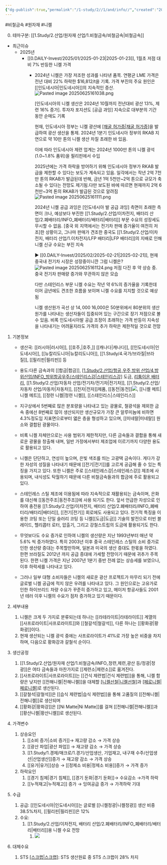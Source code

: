 ```yaml
---
{"dg-publish":true,"permalink":"/1-study/2//1/and/info//","created":"2024-11-20T21:02:28.598+09:00","updated":"2025-06-25T16:11:52.039+09:00"}
---
```


#비철금속 #원자재 #니켈 

0. 테마구분: [[1.Study/2.산업/원자재 산업/1.비철금속/비철금속\|비철금속]]

- 최근이슈
	- 2025년
		- [[0.DAILY-Invest/2025/01/2025-01-23\|2025-01-23]], 1월초 저점 대비 7% 반등한 니켈 가격
			- 2024년 니켈은 가장 저조한 성과를 나타낸 품목. 연평균 LME 가격은 전년 대비 22% 하락한 $16,812/t을 기록. 가격 부진의 주요 원인은 [[인도네시아\|인도네시아]]의 지속적인 증산.![Pasted image 20250625161038.png](/img/user/attachments/Pasted%20image%2020250625161038.png)
			  
			  [인도네시아의 니켈 생산은 2024년 10월까지 전년대비 광산 13%, 제련 16% 증가]. 투자자 포지션도 [공급 과잉] 지속으로 대부분의 기간 동안 순매도 기록
			  
			  현재, 인도네시아 정부는 니켈 광산에 [[채굴 허가증\|채굴 허가증]](RKAB)을 발급하여 광산 생산을 통제. 2024년 1분기 인도네시아 정부의 RKAB 지연으로 약 10만 톤의 니켈 생산 차질 초래한 바 있음. 
			  
			  이에 따라 인도네시아 제련 업계는 2024년 1000만 톤의 니켈 광석(1.0~1.8% 품위)을 필리핀에서 수입
			  
			  2025년에는 가격 하락을 방어하기 위해 인도네시아 정부가 RKAB 발급을 제한할 수 있다는 보도가 계속되고 있음. 일각에서는 작년 2억 7천만 톤의 RKAB가 발급된데 반해, 금년 1억 5천만~2억 톤으로 규모가 축소될 수 있다는 전망도 제기됨.다만 보도된 바에 따르면 현재까지 2억 6천만~3억 톤의 RKAB가 발급된 것으로 알려짐![Pasted image 20250625161111.png](/img/user/attachments/Pasted%20image%2020250625161111.png)
			  
			  2024년 니켈 공급 과잉은 [인도네시아 발 공급 과잉] 측면이 초래한 측면이 크나, 예상보다 부진한 [[1.Study/2.산업/이차전지, 배터리 산업/2.폐배터리/INFO_폐배터리/배터리\|배터리]] 부문 수요의 성장세도 무시할 수 없음. [중국 외 지역에서는 전기차 판매 증가율이 여전히 저조]한 상황이고, 그나마 판매가 견조한 중국도 [[1.Study/2.산업/이차전지, 배터리 산업/1.이차전지/LFP 배터리\|LFP 배터리]]의 지배로 인해 니켈 신규 수요는 부진 지속
			   
			  ▶ [[0.DAILY-Invest/2025/02/2025-02-21\|2025-02-21]], 현재 중국내 전기차 시장은 성장중이니깐 그럼 니켈은?
			  ![Pasted image 20250625161124.png](/img/user/attachments/Pasted%20image%2020250625161124.png) 저점 다진 후 약 상승 중. 중국 전기차 판매량 증가와 무관하지 않은 모습
			  
			  다만 스테인리스 부문 니켈 수요는 작년 약 6%의 증가율을 기록한데 이어 금년에도 견조한 흐름을 보이며 니켈 수요를 지지할 것으로 예상됨
			  
			  니켈 생산원가 곡선 상 $14,000~$16,000은 50분위에서 80분위의 생산원가를 나타내는 생산자들이 집중되어 있는 구간으로 장기 저점으로 볼 수 있음. 비록 인도네시아발 공급 조정이 초래하는 가격 반등이 지속성을 나타내기는 어려울지라도 가격의 추가 하락은 제한적일 것으로 전망



1. 기본정보

	- 생산국: [[러시아\|러시아]], [[호주,\|호주,]] [[캐나다\|캐나다]], [[인도네시아\|인도네시아]], [[뉴칼리도니아\|뉴칼리도니아]], [[1.Study/4.국가/브라질\|브라질]], [[필리핀\|필리핀]] 등
	- 용도:다른 금속과의 [[합금\|합금]], [[1.Study/2.산업/항공,우주,방위 산업/4.방위산업/INFO_방위항공우주/스테인리스강\|스테인리스강]]([[STS\|STS]]) 도금, [리튬이온 배터리](리튬이온%20배터리.md), [[1.Study/2.산업/자동차 산업/전기차/전기차\|전기차]], [[1.Study/2.산업/자동차 산업/자동차\|자동차]], [[전자\|전자]]제품, [[동전\|동전]]![](https://i.imgur.com/FGDidEr.png), [[니켈 메트\|니켈 메트]], [[정련 니켈\|정련 니켈]], [[스테인리스\|스테인리스]]

	- 지구상에서 5번째로 많은 분포량을 나타내고 있는 광물로, 철광석을 제외한 금속 중에선 8번째로 많이 생산되지만 생산규모가 가장 큰 알루미늄에 비하면 4.3%정도임 지표면으로부터 엷은 층을 형성하고 있으며, [[미네랄\|미네랄]] 원소와 결합된 광물이다. 
	- 비록 니켈 자체만으로는 사용 범위가 제한적지만, 다른 금속들과 결합을 통해 새로운 광물을 창출해 내며, 일반 가정에서부터 제조업에 이르기까지 다양한 용도로 활용되고 있다. 
	- 니켈은 단단하고, 연성이 높으며, 은빛 색조를 띄는 고광택 금속이다. 게다가 강한 자성의 성질을 나타내기 때문에 [[전기\|전기]]를 고르게 공급해 줄 수 있는 특징을 가지고 있다. 또한 니켈은 주로 [[스테인레스강\|스테인레스강]] 제조에 사용되며, 내식성도 탁월하기 때문에 다른 비철금속들과의 합금에 주로 활용되고 있다. 
	- 스테인레스 스틸 제조에 이용됨에 따라 지속적으로 재활용되는 금속이며, 은화를 대신해 [[동전주조\|동전주조]]에 사용 되기도 한다. 앞서 언급한 자성으로 인하여 충전용 [[1.Study/2.산업/이차전지, 배터리 산업/2.폐배터리/INFO_폐배터리/배터리\|배터리]], [[전기\|전기]] 회로에도 사용되고 있다. 전기적 특징을 이용한 코팅 또는 단일 슬러리 코팅 등 니켈[[도금\|도금]] 기술의 발전으로 터빈 블레이드, 헬리콥터 로터, 압출기, 그리고 강철스트립의 도금에 활용되기도 한다. 
	- 무엇보다도 수요 증가로 인하여 니켈의 생산량은 지난 1993년부터 매년 약 5.6% 씩 증가하였다. 특히 2003년 이후 중국 스테인레스 스틸의 소비 증가로 인한 생산량 증대는 주목할만하며, 일본과 미국의 생산 증대도 한몫을 하였다. 한편 브라질도 2012년 까지 공급 증대에 가세할 전망이기 때문에 귀추가 주목 된다. 한편 니켈 가격은 지난 2007년 1분기 중반 전례 없는 상승세를 보였으나, 이후 하락세를 나타내고 있다. 
	- 그러나 일부 대형 소비자들은 니켈의 새로운 광산 프로젝트가 마무리 되기 전에 글로벌 니켈 공급에 적지 않은 우려를 나타내고 있다. 그 원인으로는 고유가로 인한 하이브리드 차량 수요가 꾸준히 증가하고 있고, 메이저 항공사들도 2001년 테러 이후 니켈의 수요가 점차 증가하고 있기 때문이다.


2. 세부내용
	1. 니켈은 크게 두 가지로 분류되는데 하나는 [[라테라이트\|라테라이트]] 계열의 [[사프로라이트\|사프로라이트]]와 [[철갈석\|철갈석]], 다른 하나는 [[황화광\|황화광]]이다. 
	2. 현재 생산되는 니켈 광석 중에는 사프로라이트가 41%로 가장 높은 비중을 차지하며, 다음으로 황화강과 갈철석 순이다.


3. 생산공정
	1. [[1.Study/2.산업/원자재 산업/1.비철금속/INFO_정련,제련,광산 등/정광\|정광]]은 여타 금속들과 마찬가지로 [[제련소\|제련소]]로 옮겨진다.
	2. [[사프로라이트\|사프로라이트]]는 [[건식 제련법\|건식 제련법]]을 통해, 니켈 함량은 낮지만 [[전해니켈\|전해니켈]]을 대체할 [[니켈선철\|니켈선철]]([[NPI\|NPI]])과 [[페로니켈\|페로니켈]]([[FeNi\|FeNi]])로 생산된다.
	3. [[갈철석\|갈철석]]은 [[습식 제련법\|습식 제련법]]을 통해 고품질의 [[전해니켈\|전해니켈]]로 생산되며
	4. [[황화강\|황화강]]은 [[Ni Matte\|Ni Matte]]를 걸쳐 [[전해니켈\|전해니켈]]과 [[황산니켈\|황산니켈]]로 생산된다.

4. 가격변수
	1. 상승요인
		1. [[소비 증가\|소비 증가]]→ 재고량 감소 → 가격 상승 
		2. [[광산 파업\|광산 파업]] → 재고량 감소 → 가격 상승
		3. [[1.Study/1.경제/매크로/1.경기/산업생산, 기업재고, 내구재 수주/산업생산\|산업생산]]증가 → 재고량 감소 → 가격 상승 
		4. [[유가\|유가]]상승 → [[정제소 비용\|정제소 비용]]증가 → 가격 증가
	2. 하락요인
		1. [[경기 침체\|경기 침체]], [[경기 둔화\|경기 둔화]]→ 수요감소 →가격 하락
		2. [[누적재고\|누적재고]] 증가 → 잉여공급 증가 → 가격하락 기대

5. 수급
	1. 공급: [[인도네시아\|인도네시아]]는 글로벌 [[니켈정광\|니켈정광]] 생산 비중 38.5%차지, [[필리핀\|필리핀]]은 12%
	2. 수요: 
		1. [[1.Study/2.산업/이차전지, 배터리 산업/2.폐배터리/INFO_폐배터리/배터리\|배터리]]용 니켈 수요 전망
			1. ![](https://i.imgur.com/RbtwLuP.png)


6. 대체수요
	1. STS [[스크랩\|스크랩]](재활용): STS 생산원료 중 STS 스크랩이 28% 차지